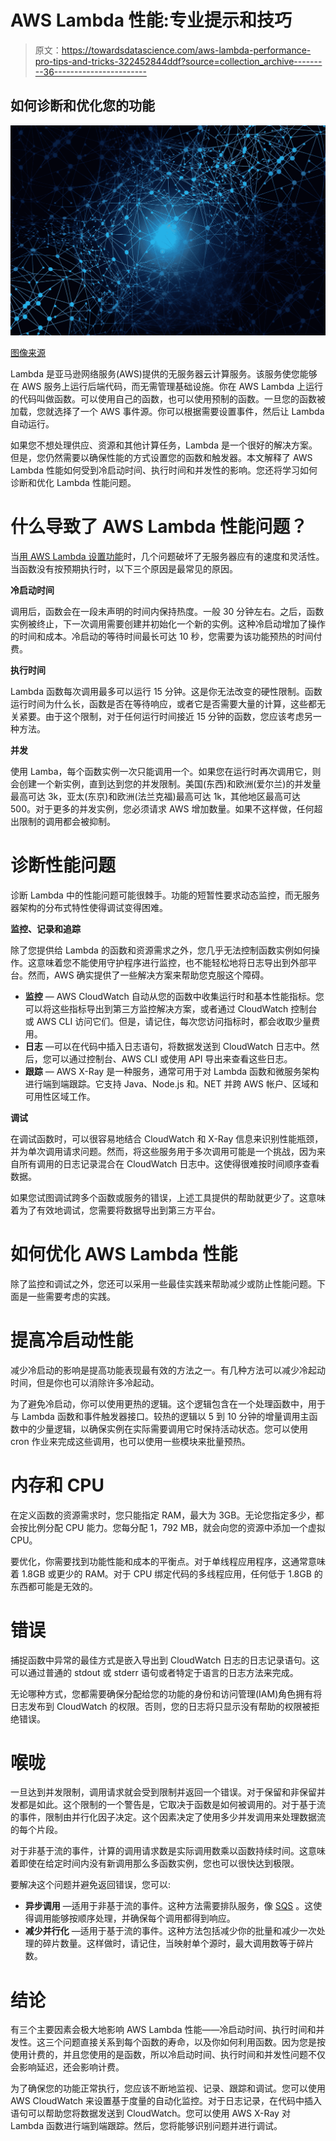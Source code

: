# AWS Lambda 性能:专业提示和技巧

> 原文：<https://towardsdatascience.com/aws-lambda-performance-pro-tips-and-tricks-322452844ddf?source=collection_archive---------36----------------------->

## 如何诊断和优化您的功能

![](img/570f3e11269fb3f36edd76661ee5570f.png)

[图像来源](https://pixabay.com/illustrations/digitization-transformation-binary-5140071/)

Lambda 是亚马逊网络服务(AWS)提供的无服务器云计算服务。该服务使您能够在 AWS 服务上运行后端代码，而无需管理基础设施。你在 AWS Lambda 上运行的代码叫做函数。可以使用自己的函数，也可以使用预制的函数。一旦您的函数被加载，您就选择了一个 AWS 事件源。你可以根据需要设置事件，然后让 Lambda 自动运行。

如果您不想处理供应、资源和其他计算任务，Lambda 是一个很好的解决方案。但是，您仍然需要以确保性能的方式设置您的函数和触发器。本文解释了 AWS Lambda 性能如何受到冷启动时间、执行时间和并发性的影响。您还将学习如何诊断和优化 Lambda 性能问题。

# 什么导致了 AWS Lambda 性能问题？

当[用 AWS Lambda 设置功能](https://aws.amazon.com/lambda/getting-started/)时，几个问题破坏了无服务器应有的速度和灵活性。当函数没有按预期执行时，以下三个原因是最常见的原因。

**冷启动时间**

调用后，函数会在一段未声明的时间内保持热度。一般 30 分钟左右。之后，函数实例被终止，下一次调用需要创建并初始化一个新的实例。这种冷启动增加了操作的时间和成本。冷启动的等待时间最长可达 10 秒，您需要为该功能预热的时间付费。

**执行时间**

Lambda 函数每次调用最多可以运行 15 分钟。这是你无法改变的硬性限制。函数运行时间为什么长，函数是否在等待响应，或者它是否需要大量的计算，这些都无关紧要。由于这个限制，对于任何运行时间接近 15 分钟的函数，您应该考虑另一种方法。

**并发**

使用 Lamba，每个函数实例一次只能调用一个。如果您在运行时再次调用它，则会创建一个新实例，直到达到您的并发限制。美国(东西)和欧洲(爱尔兰)的并发量最高可达 3k，亚太(东京)和欧洲(法兰克福)最高可达 1k，其他地区最高可达 500。对于更多的并发实例，您必须请求 AWS 增加数量。如果不这样做，任何超出限制的调用都会被抑制。

# 诊断性能问题

诊断 Lambda 中的性能问题可能很棘手。功能的短暂性要求动态监控，而无服务器架构的分布式特性使得调试变得困难。

**监控、记录和追踪**

除了您提供给 Lambda 的函数和资源需求之外，您几乎无法控制函数实例如何操作。这意味着您不能使用守护程序进行监控，也不能轻松地将日志导出到外部平台。然而，AWS 确实提供了一些解决方案来帮助您克服这个障碍。

*   **监控** — AWS CloudWatch 自动从您的函数中收集运行时和基本性能指标。您可以将这些指标导出到第三方监控解决方案，或者通过 CloudWatch 控制台或 AWS CLI 访问它们。但是，请记住，每次您访问指标时，都会收取少量费用。
*   **日志** —可以在代码中插入日志语句，将数据发送到 CloudWatch 日志中。然后，您可以通过控制台、AWS CLI 或使用 API 导出来查看这些日志。
*   **跟踪** — AWS X-Ray 是一种服务，通常可用于对 Lambda 函数和微服务架构进行端到端跟踪。它支持 Java、Node.js 和。NET 并跨 AWS 帐户、区域和可用性区域工作。

**调试**

在调试函数时，可以很容易地结合 CloudWatch 和 X-Ray 信息来识别性能瓶颈，并为单次调用请求问题。然而，将这些服务用于多次调用可能是一个挑战，因为来自所有调用的日志记录混合在 CloudWatch 日志中。这使得很难按时间顺序查看数据。

如果您试图调试跨多个函数或服务的错误，上述工具提供的帮助就更少了。这意味着为了有效地调试，您需要将数据导出到第三方平台。

# 如何优化 AWS Lambda 性能

除了监控和调试之外，您还可以采用一些最佳实践来帮助减少或防止性能问题。下面是一些需要考虑的实践。

# 提高冷启动性能

减少冷启动的影响是提高功能表现最有效的方法之一。有几种方法可以减少冷起动时间，但是你也可以消除许多冷起动。

为了避免冷启动，你可以使用更热的逻辑。这个逻辑包含在一个处理函数中，用于与 Lambda 函数和事件触发器接口。较热的逻辑以 5 到 10 分钟的增量调用主函数中的少量逻辑，以确保实例在实际需要调用它时保持活动状态。您可以使用 cron 作业来完成这些调用，也可以使用一些模块来批量预热。

# 内存和 CPU

在定义函数的资源需求时，您只能指定 RAM，最大为 3GB。无论您指定多少，都会按比例分配 CPU 能力。您每分配 1，792 MB，就会向您的资源中添加一个虚拟 CPU。

要优化，你需要找到功能性能和成本的平衡点。对于单线程应用程序，这通常意味着 1.8GB 或更少的 RAM。对于 CPU 绑定代码的多线程应用，任何低于 1.8GB 的东西都可能是无效的。

# 错误

捕捉函数中异常的最佳方式是嵌入导出到 CloudWatch 日志的日志记录语句。这可以通过普通的 stdout 或 stderr 语句或者特定于语言的日志方法来完成。

无论哪种方式，您都需要确保分配给您的功能的身份和访问管理(IAM)角色拥有将日志发布到 CloudWatch 的权限。否则，您的日志将只显示没有帮助的权限被拒绝错误。

# 喉咙

一旦达到并发限制，调用请求就会受到限制并返回一个错误。对于保留和非保留并发都是如此。这个限制的一个警告是，它取决于函数是如何被调用的。对于基于流的事件，限制由并行化因子决定。这个因素决定了使用多少并发调用来处理数据流的每个片段。

对于非基于流的事件，计算的调用请求数是实际调用数乘以函数持续时间。这意味着即使在给定时间内没有新调用那么多函数实例，您也可以很快达到极限。

要解决这个问题并避免返回错误，您可以:

*   **异步调用** —适用于非基于流的事件。这种方法需要排队服务，像 [SQS](https://medium.com/@sorenso/what-ive-learned-working-with-amazon-sqs-f0192fc10a29) 。这使得调用能够按顺序处理，并确保每个调用都得到响应。
*   **减少并行化** —适用于基于流的事件。这种方法包括减少你的批量和减少一次处理的碎片数量。这样做时，请记住，当映射单个源时，最大调用数等于碎片数。

# 结论

有三个主要因素会极大地影响 AWS Lambda 性能——冷启动时间、执行时间和并发性。这三个问题直接关系到每个函数的寿命，以及你如何利用函数。因为您是按使用计费的，并且您使用的是函数，所以冷启动时间、执行时间和并发性问题不仅会影响延迟，还会影响计费。

为了确保您的功能正常执行，您应该不断地监视、记录、跟踪和调试。您可以使用 AWS CloudWatch 来设置基于度量的自动化监控。对于日志记录，在代码中插入语句可以帮助您将数据发送到 CloudWatch。您可以使用 AWS X-Ray 对 Lambda 函数进行端到端跟踪。然后，您将能够识别问题并进行调试。